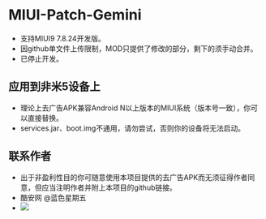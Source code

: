 # MIUI-Patch-Gemini
- 支持MIUI9 7.8.24开发版。
- 因github单文件上传限制，MOD只提供了修改的部分，剩下的须手动合并。
- 已停止开发。
## 应用到非米5设备上
- 理论上去广告APK兼容Android N以上版本的MIUI系统（版本号一致），你可以直接替换。
- services.jar、boot.img不通用，请勿尝试，否则你的设备将无法启动。
## 联系作者
- 出于非盈利性目的你可随意使用本项目提供的去广告APK而无须征得作者同意，但应当注明作者并附上本项目的github链接。
- 酷安网 @蓝色星期五
- [![](http://rescdn.qqmail.com/zh_CN/htmledition/images/function/qm_open/ico_mailme_02.png)](http://mail.qq.com/cgi-bin/qm_share?t=qm_mailme&email=8JmUlZGTnJ_FlLCBgd6Tn50)
